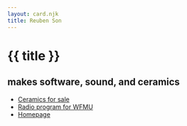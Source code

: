 ```yaml
---
layout: card.njk
title: Reuben Son
---
```

# {{ title }}
## makes software, sound, and ceramics

- [Ceramics for sale](https://sonceramics.etsy.com)
- [Radio program for WFMU](https://wfmu.org/playlists/shows/119916)
- [Homepage](https://reubenson.com)
